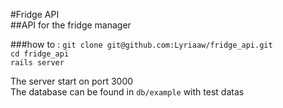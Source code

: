#Fridge API  
##API for the fridge manager  

###how to :
`git clone git@github.com:Lyriaaw/fridge_api.git`  
`cd fridge_api`  
`rails server`  

The server start on port 3000  
The database can be found in `db/example` with test datas